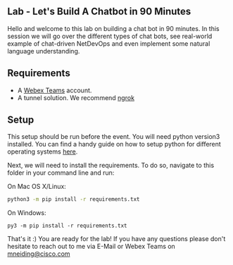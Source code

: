 ## Lab - Let's Build A Chatbot in 90 Minutes

Hello and welcome to this lab on building a chat bot in 90 minutes. In this
session we will go over the different types of chat bots, see real-world 
example of chat-driven NetDevOps and even implement some natural language 
understanding.

## Requirements

* A [Webex Teams](teams.webex.com) account.
* A tunnel solution. We recommend [ngrok](https://ngrok.com/download)

## Setup

This setup should be run before the event. You will need python version3 installed. You can find a handy guide on how to setup python for different operating systems [here](https://realpython.com/installing-python/).

Next, we will need to install the requirements. To do so, navigate to this folder in 
your command line and run: 

On Mac OS X/Linux:

```bash
python3 -m pip install -r requirements.txt
```

On Windows:

```
py3 -m pip install -r requirements.txt
```

That's it :) You are ready for the lab! If you have any questions please don't hesitate
to reach out to me via E-Mail or Webex Teams on mneiding@cisco.com
